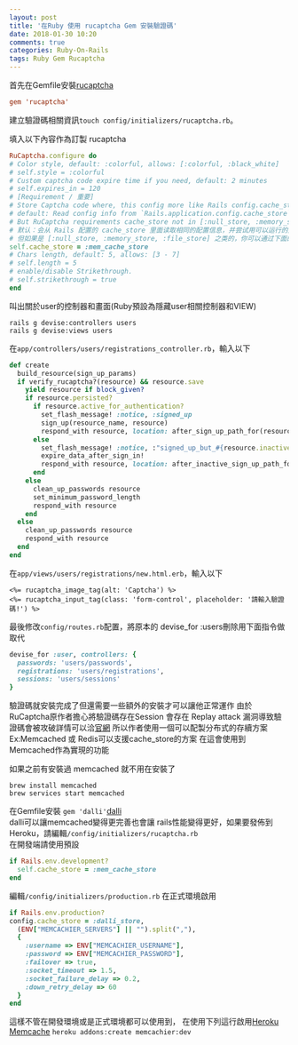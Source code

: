 ```yaml
---
layout: post
title: '在Ruby 使用 rucaptcha Gem 安裝驗證碼'
date: 2018-01-30 10:20
comments: true
categories: Ruby-On-Rails
tags: Ruby Gem Rucaptcha
---
```

首先在Gemfile安裝[rucaptcha](https://github.com/huacnlee/rucaptcha)
```conf
gem 'rucaptcha'
```
建立驗證碼相關資訊`touch config/initializers/rucaptcha.rb`。

填入以下內容作為訂製 rucaptcha
```rb
RuCaptcha.configure do
# Color style, default: :colorful, allows: [:colorful, :black_white]
# self.style = :colorful
# Custom captcha code expire time if you need, default: 2 minutes
# self.expires_in = 120
# [Requirement / 重要]
# Store Captcha code where, this config more like Rails config.cache_store
# default: Read config info from `Rails.application.config.cache_store`
# But RuCaptcha requirements cache_store not in [:null_store, :memory_store, :file_store]
# 默认：会从 Rails 配置的 cache_store 里面读取相同的配置信息，并尝试用可以运行的方式，用于存储验证码字符
# 但如果是 [:null_store, :memory_store, :file_store] 之类的，你可以通过下面的配置项单独给 RuCaptcha 配置 cache_store
self.cache_store = :mem_cache_store
# Chars length, default: 5, allows: [3 - 7]
# self.length = 5
# enable/disable Strikethrough.
# self.strikethrough = true
end
```
叫出關於user的控制器和畫面(Ruby預設為隱藏user相關控制器和VIEW)
```
rails g devise:controllers users
rails g devise:views users
```
在`app/controllers/users/registrations_controller.rb`，輸入以下
```rb
def create
  build_resource(sign_up_params)
  if verify_rucaptcha?(resource) && resource.save
    yield resource if block_given?
    if resource.persisted?
      if resource.active_for_authentication?
        set_flash_message! :notice, :signed_up
        sign_up(resource_name, resource)
        respond_with resource, location: after_sign_up_path_for(resource)
      else
        set_flash_message! :notice, :"signed_up_but_#{resource.inactive_message}"
        expire_data_after_sign_in!
        respond_with resource, location: after_inactive_sign_up_path_for(resource)
      end
    else
      clean_up_passwords resource
      set_minimum_password_length
      respond_with resource
    end
  else
    clean_up_passwords resource
    respond_with resource
  end
end
```
在`app/views/users/registrations/new.html.erb`，輸入以下
```erb
<%= rucaptcha_image_tag(alt: 'Captcha') %>
<%= rucaptcha_input_tag(class: 'form-control', placeholder: '請輸入驗證碼!') %>
```
最後修改`config/routes.rb`配置，將原本的 devise_for :users刪除用下面指令做取代
```rb
devise_for :user, controllers: {
  passwords: 'users/passwords',
  registrations: 'users/registrations',
  sessions: 'users/sessions'
}
```
驗證碼就安裝完成了但還需要一些額外的安裝才可以讓他正常運作
由於RuCaptcha原作者擔心將驗證碼存在Session 會存在 Replay attack 漏洞導致驗證碼會被攻破詳情可以洽[官網](https://github.com/huacnlee/rucaptcha)
所以作者使用一個可以配製分布式的存續方案Ex:Memcached 或 Redis可以支援cache_store的方案
在這會使用到Memcached作為實現的功能

如果之前有安裝過 memcached 就不用在安裝了
```
brew install memcached
brew services start memcached
```
在Gemfile安裝 `gem 'dalli'`[dalli](https://github.com/petergoldstein/dalli)<br>
dalli可以讓memcached變得更完善也會讓 rails性能變得更好，如果要發佈到 Heroku，請編輯`/config/initializers/rucaptcha.rb`<br>
在開發端請使用預設
```rb
if Rails.env.development?
  self.cache_store = :mem_cache_store
end
```
編輯`/config/initializers/production.rb`
在正式環境啟用
```rb
if Rails.env.production?
config.cache_store = :dalli_store,
  (ENV["MEMCACHIER_SERVERS"] || "").split(","),
  {
    :username => ENV["MEMCACHIER_USERNAME"],
    :password => ENV["MEMCACHIER_PASSWORD"],
    :failover => true,
    :socket_timeout => 1.5,
    :socket_failure_delay => 0.2,
    :down_retry_delay => 60
  }
end
```
這樣不管在開發環境或是正式環境都可以使用到，
在使用下列這行啟用[Heroku  Memcache](https://devcenter.heroku.com/articles/memcachier#ruby)
`heroku addons:create memcachier:dev`